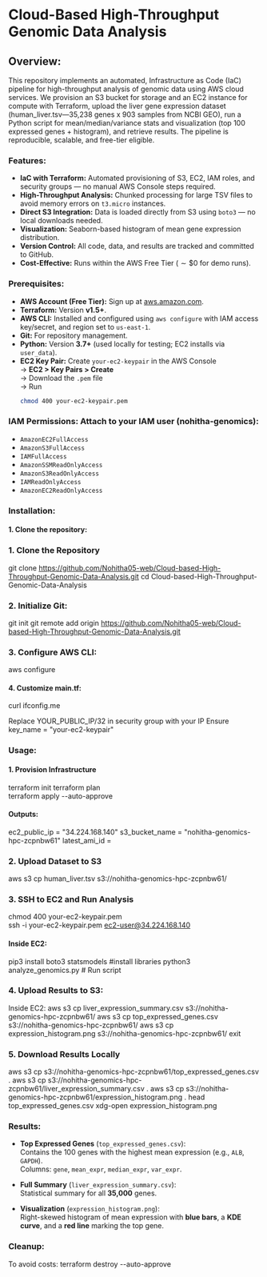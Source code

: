 # Cloud-Based High-Throughput Genomic Data Analysis

## Overview:

This repository implements an automated, Infrastructure as Code (IaC) pipeline for high-throughput analysis of genomic data using AWS cloud services. We provision an S3 bucket for storage and an EC2 instance for compute with Terraform, upload the liver gene expression dataset (human_liver.tsv—35,238 genes x 903 samples from NCBI GEO), run a Python script for mean/median/variance stats and visualization (top 100 expressed genes + histogram), and retrieve results. The pipeline is reproducible, scalable, and free-tier eligible.

### Features:
- **IaC with Terraform:** Automated provisioning of S3, EC2, IAM roles, and security groups — no manual AWS Console steps required.
- **High-Throughput Analysis:** Chunked processing for large TSV files to avoid memory errors on `t3.micro` instances.
- **Direct S3 Integration:** Data is loaded directly from S3 using `boto3` — no local downloads needed.
- **Visualization:** Seaborn-based histogram of mean gene expression distribution.
- **Version Control:** All code, data, and results are tracked and committed to GitHub.
- **Cost-Effective:** Runs within the AWS Free Tier ($\sim\$0$ for demo runs).

### Prerequisites:

- **AWS Account (Free Tier):** Sign up at [aws.amazon.com](https://aws.amazon.com).
- **Terraform:** Version **v1.5+**.
- **AWS CLI:** Installed and configured using `aws configure` with IAM access key/secret, and region set to `us-east-1`.
- **Git:** For repository management.
- **Python:** Version **3.7+** (used locally for testing; EC2 installs via `user_data`).
- **EC2 Key Pair:** Create `your-ec2-keypair` in the AWS Console  
  → **EC2 > Key Pairs > Create**  
  → Download the `.pem` file  
  → Run  
  ```bash
  chmod 400 your-ec2-keypair.pem

### IAM Permissions: Attach to your IAM user (nohitha-genomics):

- `AmazonEC2FullAccess`
- `AmazonS3FullAccess`
- `IAMFullAccess`
- `AmazonSSMReadOnlyAccess`
- `AmazonS3ReadOnlyAccess`
- `IAMReadOnlyAccess`
- `AmazonEC2ReadOnlyAccess`


### Installation:

#### 1. Clone the repository:

### 1. Clone the Repository

git clone https://github.com/Nohitha05-web/Cloud-based-High-Throughput-Genomic-Data-Analysis.git
cd Cloud-based-High-Throughput-Genomic-Data-Analysis 

### 2. Initialize Git:

git init
git remote add origin https://github.com/Nohitha05-web/Cloud-based-High-Throughput-Genomic-Data-Analysis.git

### 3. Configure AWS CLI:

aws configure

#### 4. Customize main.tf:

curl ifconfig.me

Replace YOUR_PUBLIC_IP/32 in security group with your IP
Ensure key_name = "your-ec2-keypair"

### Usage:
#### 1. Provision Infrastructure

terraform init 
terraform plan  
terraform apply --auto-approve


#### Outputs:

ec2_public_ip = "34.224.168.140"
s3_bucket_name = "nohitha-genomics-hpc-zcpnbw61"
latest_ami_id = <sensitive>

### 2. Upload Dataset to S3

aws s3 cp human_liver.tsv s3://nohitha-genomics-hpc-zcpnbw61/

### 3. SSH to EC2 and Run Analysis
chmod 400 your-ec2-keypair.pem  
ssh -i your-ec2-keypair.pem ec2-user@34.224.168.140


#### Inside EC2:
pip3 install boto3 statsmodels    #install libraries
python3 analyze_genomics.py     # Run script 


### 4. Upload Results to S3:
Inside EC2:
aws s3 cp liver_expression_summary.csv s3://nohitha-genomics-hpc-zcpnbw61/
aws s3 cp top_expressed_genes.csv s3://nohitha-genomics-hpc-zcpnbw61/
aws s3 cp expression_histogram.png s3://nohitha-genomics-hpc-zcpnbw61/
exit


### 5. Download Results Locally

aws s3 cp s3://nohitha-genomics-hpc-zcpnbw61/top_expressed_genes.csv .
aws s3 cp s3://nohitha-genomics-hpc-zcpnbw61/liver_expression_summary.csv .
aws s3 cp s3://nohitha-genomics-hpc-zcpnbw61/expression_histogram.png .
head top_expressed_genes.csv 
xdg-open expression_histogram.png


### Results:
- **Top Expressed Genes** (`top_expressed_genes.csv`):  
  Contains the 100 genes with the highest mean expression (e.g., `ALB`, `GAPDH`).  
  Columns: `gene`, `mean_expr`, `median_expr`, `var_expr`.

- **Full Summary** (`liver_expression_summary.csv`):  
  Statistical summary for all **35,000** genes.

- **Visualization** (`expression_histogram.png`):  
  Right-skewed histogram of mean expression with **blue bars**, a **KDE curve**, and a **red line** marking the top gene.

### Cleanup:
To avoid costs:
terraform destroy --auto-approve
 
